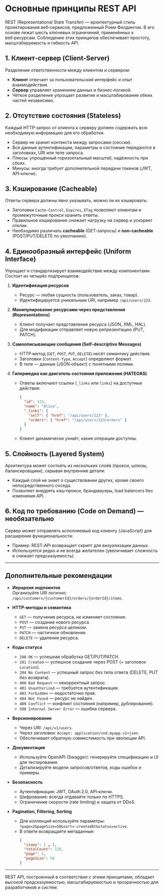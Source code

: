 # Основные принципы REST API

REST (Representational State Transfer) — архитектурный стиль проектирования веб‑сервисов, предложенный Роем Филдингом. В его основе лежат шесть ключевых ограничений, применённых к веб‑ресурсам. Соблюдение этих принципов обеспечивает простоту, масштабируемость и гибкость API.

## 1. Клиент‑сервер (Client‑Server)

Разделение ответственности между клиентом и сервером:
- **Клиент** отвечает за пользовательский интерфейс и опыт взаимодействия.  
- **Сервер** управляет хранением данных и бизнес‑логикой.  
- Чёткое разделение упрощает развитие и масштабирование обеих частей независимо.

## 2. Отсутствие состояния (Stateless)

Каждый HTTP‑запрос от клиента к серверу должен содержать всю необходимую информацию для его обработки:
- Сервер не хранит контекста между запросами (сессии).  
- Все данные аутентификации, параметры и состояние передаются в заголовках, URI или теле запроса.  
- Плюсы: упрощённый горизонтальный масштаб, надёжность при сбоях.  
- Минусы: иногда требует дополнительной передачи токенов (JWT, API‑ключи).

## 3. Кэширование (Cacheable)

Ответы сервера должны явно указывать, можно ли их кэшировать:
- Заголовки `Cache-Control`, `Expires`, `ETag` позволяют клиентам и промежуточным прокси хранить ответы.  
- Правильное кэширование снижает нагрузку на сервер и ускоряет отклик.  
- Необходимо различать **cacheable** (GET‑запросы) и **non-cacheable** (POST/PUT/DELETE по умолчанию).

## 4. Единообразный интерфейс (Uniform Interface)

Упрощает и стандартизирует взаимодействие между компонентами. Состоит из четырёх подпринципов:

1. **Идентификация ресурсов**  
   - Ресурс — любая сущность (пользователь, заказ, товар).  
   - Идентифицируется уникальным URI, например `/api/users/123`.

2. **Манипулирование ресурсами через представления (Representations)**  
   - Клиент получает представление ресурса (JSON, XML, HAL).  
   - Для модификации отправляет новую репрезентацию (PUT, PATCH).

3. **Самоописывающие сообщения (Self‑descriptive Messages)**  
   - HTTP‑метод (`GET`, `POST`, `PUT`, `DELETE`) несёт семантику действия.  
   - Заголовки (`Content-Type`, `Accept`) определяют формат.  
   - В теле — данные (JSON‑объект) с понятными полями.

4. **Гипермедиа как двигатель состояния приложения (HATEOAS)**  
   - Ответы включают ссылки (`_links` или `links`) на доступные действия:  
     ```json
     {
       "id": 123,
       "name": "Alice",
       "_links": {
         "self": { "href": "/api/users/123" },
         "orders": { "href": "/api/users/123/orders" }
       }
     }
     ```
   - Клиент динамически узнаёт, какие операции доступны.

## 5. Слойность (Layered System)

Архитектура может состоять из нескольких слоёв (прокси, шлюзы, балансировщики), скрывая внутренние детали:
- Каждый слой не знает о существовании других, кроме своего непосредственного соседа.  
- Позволяет внедрять кэш‑прокси, брандмауэры, load balancers без изменения API.

## 6. Код по требованию (Code on Demand) — необязательно

Сервер может отправлять исполняемый код клиенту (JavaScript) для расширения функциональности:
- Пример: REST‑API возвращает скрипт для визуализации данных.  
- Используется редко и не всегда желателен (увеличивает сложность и снижает предсказуемость).

---

## Дополнительные рекомендации

- **Иерархия эндпоинтов**  
  Организуйте URI логично:  
  `/api/customers/{customerId}/orders/{orderId}/items`.

- **HTTP‑методы и семантика**  
  - `GET` — получение ресурса, не изменяет состояние.  
  - `POST` — создание нового ресурса.  
  - `PUT` — замена ресурса целиком.  
  - `PATCH` — частичное обновление.  
  - `DELETE` — удаление ресурса.

- **Коды статуса**  
  - `200 OK` — успешная обработка GET/PUT/PATCH.  
  - `201 Created` — успешное создание через POST (+ заголовок `Location`).  
  - `204 No Content` — успешный запрос без тела ответа (DELETE, PUT без возврата).  
  - `400 Bad Request` — некорректный запрос.  
  - `401 Unauthorized` — требуется аутентификация.  
  - `403 Forbidden` — недостаточно прав.  
  - `404 Not Found` — ресурс не найден.  
  - `409 Conflict` — конфликт состояния (например, дублирование).  
  - `500 Internal Server Error` — ошибка сервера.

- **Версионирование**  
  - Через URI: `/api/v1/users`.  
  - Через заголовки: `Accept: application/vnd.myapp.v1+json`.  
  - Обеспечивает обратную совместимость при эволюции API.

- **Документация**  
  - Используйте OpenAPI (Swagger): генерируйте спецификацию и UI для тестирования.  
  - Детализируйте модели запросов/ответов, коды ошибок и примеры.

- **Безопасность**  
  - Аутентификация: JWT, OAuth 2.0, API‑ключи.  
  - Шифрование: всегда отдавайте только по HTTPS.  
  - Ограничение скорости (rate limiting) и защита от DDoS.

- **Pagination, Filtering, Sorting**  
  - Для коллекций используйте параметры:  
    `?page=2&pageSize=50&sort=-createdAt&status=active`.  
  - В ответе возвращайте метаданные:  
    ```json
    {
      "items": [ … ],
      "totalCount": 120,
      "page": 2,
      "pageSize": 50
    }
    ```

---

REST API, построенный в соответствии с этими принципами, обладает высокой предсказуемостью, масштабируемостью и прозрачностью для разработчиков и систем.  
```